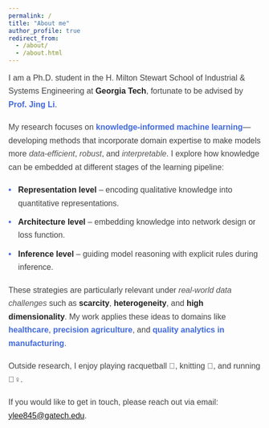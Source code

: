 ```yaml
---
permalink: /
title: "About me"
author_profile: true
redirect_from: 
  - /about/
  - /about.html
---
```

<style>
.aboutme {
  font-family: Arial, Helvetica, sans-serif;
  max-width: 75ch;
  line-height: 1.65;
  color: #444;
  font-size: 1rem;
}

.aboutme p {
  margin: 0 0 1.2rem;
}

.aboutme h2 {
  font-size: 1.6rem;
  font-weight: 700;
  margin-bottom: 1rem;
  color: #444;
}

.aboutme ul {
  list-style: none;
  padding: 0;
  margin: 0 0 1.2rem;
}

.aboutme li {
  margin: 0.7rem 0;
  padding-left: 1.2rem;
  position: relative;
}

.aboutme li::before {
  content: "•";
  position: absolute;
  left: 0;
  color: #4169E1; /* Royal Blue dot */
  font-weight: 700;
}

.aboutme strong {
  font-weight: 600;
  color: #222;
}

.aboutme em {
  font-style: italic;
  color: #555;
}
</style>

<div class="aboutme">
  <p>
    I am a Ph.D. student in the H. Milton Stewart School of Industrial & Systems Engineering at 
    <strong>Georgia Tech</strong>, fortunate to be advised by <strong style="color:#4169E1;">Prof. Jing Li</strong>.
  </p>

  <p>
    My research focuses on <strong style="color:#4169E1;">knowledge-informed machine learning</strong>—developing methods that incorporate domain expertise to make models more <em>data-efficient</em>, <em>robust</em>, and <em>interpretable</em>. 
    I explore how knowledge can be embedded at different stages of the learning pipeline:
  </p>

  <ul>
    <li><strong>Representation level</strong> – encoding qualitative knowledge into quantitative representations.</li>
    <li><strong>Architecture level</strong> – embedding knowledge into network design or loss function.</li>
    <li><strong>Inference level</strong> – guiding model reasoning with explicit rules during inference.</li>
  </ul>

  <p>
    These strategies are particularly relevant under <em>real-world data challenges</em> such as 
    <strong>scarcity</strong>, <strong>heterogeneity</strong>, and 
    <strong>high dimensionality</strong>. My work applies these ideas to domains like 
    <strong style="color:#4169E1;">healthcare</strong>, 
    <strong style="color:#4169E1;">precision agriculture</strong>, and 
    <strong style="color:#4169E1;">quality analytics in manufacturing</strong>.
  </p>

  <p>
  Outside research, I enjoy playing racquetball 🎾, knitting 🧶, and running 🏃‍♀️.  

  If you would like to get in touch, please reach out via email: <a href="mailto:ylee845@gatech.edu">ylee845@gatech.edu</a>. 
  </p>
</div>
 
